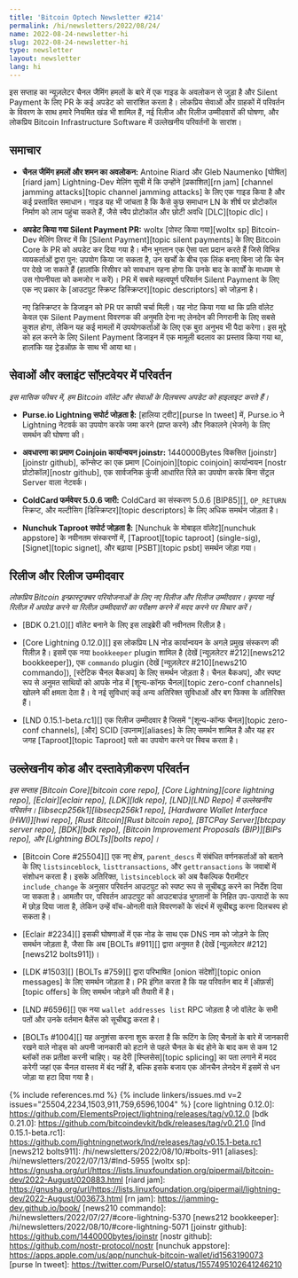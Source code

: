 ```yaml
---
title: 'Bitcoin Optech Newsletter #214'
permalink: /hi/newsletters/2022/08/24/
name: 2022-08-24-newsletter-hi
slug: 2022-08-24-newsletter-hi
type: newsletter
layout: newsletter
lang: hi
---
```

इस सप्ताह का न्यूज़लेटर चैनल जैमिंग हमलों के बारे में एक गाइड के अवलोकन से जुड़ा
है और Silent Payment के लिए PR के कई अपडेट को सारांशित करता है। लोकप्रिय
सेवाओं और ग्राहकों में परिवर्तन के विवरण के साथ हमारे नियमित खंड भी शामिल हैं, नई रिलीज
और रिलीज उम्मीदवारों की घोषणा, और लोकप्रिय Bitcoin Infrastructure Software में
उल्लेखनीय परिवर्तनों के सारांश।

## समाचार

- **<!--overview-of-channel-jamming-attacks-and-mitigations-->चैनल जैमिंग हमलों और शमन का अवलोकन:**
  Antoine Riard और Gleb Naumenko [घोषित][riard jam] Lightning-Dev मेलिंग सूची में कि उन्होंने
  [प्रकाशित][rn jam] [channel jamming attacks][topic channel jamming attacks] के लिए एक गाइड किया है
  और कई प्रस्तावित समाधान। गाइड यह भी जांचता है कि कैसे कुछ समाधान LN के शीर्ष पर प्रोटोकॉल निर्माण को लाभ
  पहुंचा सकते हैं, जैसे स्वैप प्रोटोकॉल और छोटी अवधि [DLC][topic dlc]।

- **अपडेट किया गया Silent Payment PR:** woltx [पोस्ट किया गया][woltx sp] Bitcoin-Dev
  मेलिंग लिस्ट में कि [Silent Payment][topic silent payments] के लिए Bitcoin Core के PR को
  अपडेट कर दिया गया है। मौन भुगतान एक ऐसा पता प्रदान करते हैं जिसे विभिन्न व्ययकर्ताओं द्वारा पुन: उपयोग किया जा
  सकता है, उन खर्चों के बीच एक लिंक बनाए बिना जो कि चेन पर देखे जा सकते हैं (हालांकि रिसीवर को सावधान रहना होगा कि
  उनके बाद के कार्यों के माध्यम से उस गोपनीयता को कमजोर न करें)। PR में सबसे महत्वपूर्ण परिवर्तन Silent Payment के
  लिए एक नए प्रकार के [आउटपुट स्क्रिप्ट डिस्क्रिप्टर][topic descriptors] को जोड़ना है।

  नए डिस्क्रिप्टर के डिजाइन को PR पर काफी चर्चा मिली। यह नोट किया गया था कि प्रति वॉलेट केवल
  एक Silent Payment विवरणक की अनुमति देना नए लेनदेन की निगरानी के लिए सबसे कुशल होगा, लेकिन यह
  कई मामलों में उपयोगकर्ताओं के लिए एक बुरा अनुभव भी पैदा करेगा। इस मुद्दे को हल
  करने के लिए Silent Payment डिजाइन में एक मामूली बदलाव का प्रस्ताव किया गया था, हालांकि यह ट्रेडऑफ़ के
  साथ भी आया था।

## सेवाओं और क्लाइंट सॉफ़्टवेयर में परिवर्तन

*इस मासिक फीचर में, हम Bitcoin वॉलेट और सेवाओं के दिलचस्प अपडेट को हाइलाइट करते हैं।*

- **Purse.io Lightning सपोर्ट जोड़ता है:** [हालिया ट्वीट][purse ln tweet] में, Purse.io
  ने Lightning नेटवर्क का उपयोग करके जमा करने (प्राप्त करने) और निकालने (भेजने) के लिए समर्थन की घोषणा की।

- **अवधारणा का प्रमाण Coinjoin कार्यान्वयन joinstr:** 1440000Bytes विकसित [joinstr][joinstr github],
  कॉन्सेप्ट का एक प्रमाण [Coinjoin][topic coinjoin] कार्यान्वयन [nostr प्रोटोकॉल][nostr github], एक
  सार्वजनिक कुंजी आधारित रिले का उपयोग करके बिना सेंट्रल Server वाला नेटवर्क।

- **ColdCard फर्मवेयर 5.0.6 जारी:** ColdCard का संस्करण 5.0.6 [BIP85][], `OP_RETURN` स्क्रिप्ट, और
  मल्टीसिग [डिस्क्रिप्टर][topic descriptors] के लिए अधिक समर्थन जोड़ता है।

- **Nunchuk Taproot सपोर्ट जोड़ता है:** [Nunchuk के मोबाइल वॉलेट][nunchuk appstore] के नवीनतम संस्करणों में,
  [Taproot][topic taproot] (single-sig), [Signet][topic signet], और बढ़ाया [PSBT][topic psbt] समर्थन जोड़ा गया।

## रिलीज और रिलीज उम्मीदवार

*लोकप्रिय Bitcoin इन्फ्रास्ट्रक्चर परियोजनाओं के लिए नए रिलीज और रिलीज उम्मीदवार। कृपया नई रिलीज़ में
अपग्रेड करने या रिलीज़ उम्मीदवारों का परीक्षण करने में मदद करने पर विचार करें।*

- [BDK 0.21.0][] वॉलेट बनाने के लिए इस लाइब्रेरी की नवीनतम रिलीज़ है।

- [Core Lightning 0.12.0][] इस लोकप्रिय LN नोड कार्यान्वयन के अगले प्रमुख संस्करण की रिलीज़ है।
  इसमें एक नया `bookkeeper` plugin शामिल है (देखें [न्यूज़लेटर #212][news212 bookkeeper]),
  एक `commando` plugin (देखें [न्यूज़लेटर #210][news210 commando]), [स्टेटिक चैनल बैकअप] के
  लिए समर्थन जोड़ता है। चैनल बैकअप], और स्पष्ट रूप से अनुमत साथियों को आपके नोड में
  [शून्य-कॉन्फ़ चैनल][topic zero-conf channels] खोलने की क्षमता देता है। वे नई सुविधाएं
  कई अन्य अतिरिक्त सुविधाओं और बग फिक्स के अतिरिक्त हैं।

- [LND 0.15.1-beta.rc1][] एक रिलीज उम्मीदवार है जिसमें "[शून्य-कॉन्फ चैनल][topic zero-conf channels],
  [और] SCID [उपनाम][aliases] के लिए समर्थन शामिल है और यह ​हर जगह [Taproot][topic Taproot] पतो का उपयोग
  करने पर स्विच करता है।

## उल्लेखनीय कोड और दस्तावेज़ीकरण परिवर्तन

*इस सप्ताह [Bitcoin Core][bitcoin core repo], [Core Lightning][core lightning repo],
[Eclair][eclair repo], [LDK][ldk repo], [LND][LND Repo] में उल्लेखनीय परिवर्तन।
[libsecp256k1][libsecp256k1 repo], [Hardware Wallet Interface (HWI)][hwi repo],
[Rust Bitcoin][Rust bitcoin repo], [BTCPay Server][btcpay server repo],
[BDK][bdk repo], [Bitcoin Improvement Proposals (BIP)][BIPs repo], और
[Lightning BOLTs][bolts repo]।*

- [Bitcoin Core #25504][] एक नए क्षेत्र, `parent_descs` में संबंधित वर्णनकर्ताओं को बताने के लिए
  `listsinceblock`, `listtransactions`, और `gettransactions` के जवाबों में संशोधन करता है। इसके
  अतिरिक्त, `listsinceblock` को अब वैकल्पिक पैरामीटर `include_change` के अनुसार परिवर्तन आउटपुट को स्पष्ट रूप से सूचीबद्ध
  करने का निर्देश दिया जा सकता है। आमतौर पर, परिवर्तन आउटपुट को आउटबाउंड भुगतानों के
  निहित उप-उत्पादों के रूप में छोड़ दिया जाता है, लेकिन उन्हें वॉच-ओनली वाले विवरणकों के संदर्भ में
  सूचीबद्ध करना दिलचस्प हो सकता है।

- [Eclair #2234][] इसकी घोषणाओं में एक नोड के साथ एक DNS नाम को जोड़ने के लिए समर्थन जोड़ता है, जैसा कि अब [BOLTs #911][] द्वारा
  अनुमत है (देखें [न्यूज़लेटर #212][news212 bolts911])।

- [LDK #1503][] [BOLTs #759][] द्वारा परिभाषित [onion संदेशों][topic onion messages] के लिए समर्थन जोड़ता है।
  PR इंगित करता है कि यह परिवर्तन बाद में [ऑफ़र्स][topic offers] के लिए समर्थन जोड़ने की तैयारी में है।

- [LND #6596][] एक नया `wallet addresses list` RPC जोड़ता है जो वॉलेट के सभी पतों और उनके वर्तमान बैलेंस को सूचीबद्ध
  करता है।

- [BOLTs #1004][] यह अनुशंसा करना शुरू करता है कि रूटिंग के लिए चैनलों के बारे में जानकारी रखने वाले नोड्स को अपनी
  जानकारी को हटाने से पहले चैनल के बंद होने के बाद कम से कम 12 ब्लॉकों तक प्रतीक्षा करनी चाहिए। यह
  देरी [स्प्लिसेस][topic splicing] का पता लगाने में मदद करेगी जहां एक चैनल वास्तव में बंद नहीं है, बल्कि इसके बजाय एक
  ऑनचैन लेनदेन में इसमें से धन जोड़ा या हटा दिया गया है।

{% include references.md %}
{% include linkers/issues.md v=2 issues="25504,2234,1503,911,759,6596,1004" %}
[core lightning 0.12.0]: https://github.com/ElementsProject/lightning/releases/tag/v0.12.0
[bdk 0.21.0]: https://github.com/bitcoindevkit/bdk/releases/tag/v0.21.0
[lnd 0.15.1-beta.rc1]: https://github.com/lightningnetwork/lnd/releases/tag/v0.15.1-beta.rc1
[news212 bolts911]: /hi/newsletters/2022/08/10/#bolts-911
[aliases]: /hi/newsletters/2022/07/13/#lnd-5955
[woltx sp]: https://gnusha.org/url/https://lists.linuxfoundation.org/pipermail/bitcoin-dev/2022-August/020883.html
[riard jam]: https://gnusha.org/url/https://lists.linuxfoundation.org/pipermail/lightning-dev/2022-August/003673.html
[rn jam]: https://jamming-dev.github.io/book/
[news210 commando]: /hi/newsletters/2022/07/27/#core-lightning-5370
[news212 bookkeeper]: /hi/newsletters/2022/08/10/#core-lightning-5071
[joinstr github]: https://github.com/1440000bytes/joinstr
[nostr github]: https://github.com/nostr-protocol/nostr
[nunchuk appstore]: https://apps.apple.com/us/app/nunchuk-bitcoin-wallet/id1563190073
[purse ln tweet]: https://twitter.com/PurseIO/status/1557495102641246210
